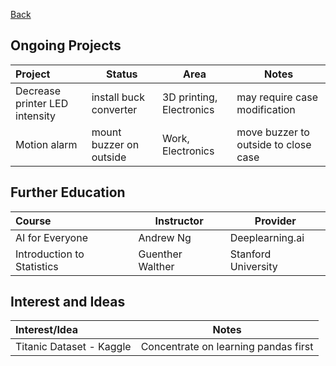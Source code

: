 <a href=".">Back</a>

## Ongoing Projects
  
| Project                        | Status                  | Area                     | Notes                                |
| :----------------------------- | ----------------------- | ------------------------ | ------------------------------------ |
| Decrease printer LED intensity | install buck converter  | 3D printing, Electronics | may require case modification        |
| Motion alarm                   | mount buzzer on outside | Work, Electronics        | move buzzer to outside to close case |

## Further Education

| Course                     | Instructor       | Provider            |
| :------------------------- | ---------------- | ------------------- |
| AI for Everyone            | Andrew Ng        | Deeplearning.ai     |
| Introduction to Statistics | Guenther Walther | Stanford University |

## Interest and Ideas

| Interest/Idea              | Notes                                      |
| :------------------------- | ------------------------------------------ |
| Titanic Dataset - Kaggle   | Concentrate on learning pandas first       |
